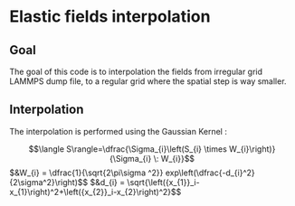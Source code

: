 # Elastic fields interpolation

## Goal
The goal of this code is to interpolation the fields from irregular grid LAMMPS dump file, to a regular grid where the spatial step is way smaller.

## Interpolation

The interpolation is performed using the Gaussian Kernel :

$$\langle S\rangle=\dfrac{\Sigma_{i}\left(S_{i} \times W_{i}\right)}{\Sigma_{i} \: W_{i}}$$
$&W_{i} = \dfrac{1}{\sqrt{2\pi\sigma ^2}} exp\left(\dfrac{-d_{i}^2}{2\sigma^2}\right)$$
$&d_{i} = \sqrt{\left({x_{1}}_i-x_{1}\right)^2+\left({x_{2}}_i-x_{2}\right)^2}$$
